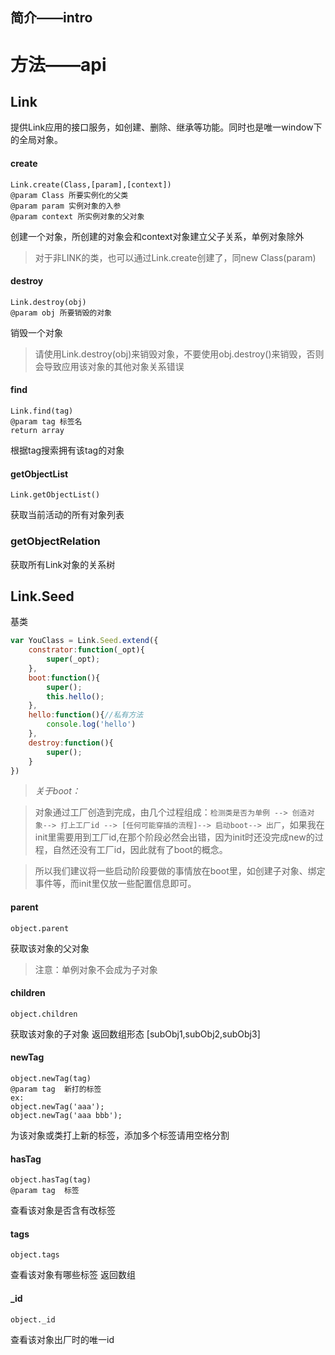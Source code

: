

## 简介——intro

# 方法——api 

## Link
提供Link应用的接口服务，如创建、删除、继承等功能。同时也是唯一window下的全局对象。

#### create
```
Link.create(Class,[param],[context])
@param Class 所要实例化的父类
@param param 实例对象的入参
@param context 所实例对象的父对象
```
创建一个对象，所创建的对象会和context对象建立父子关系，单例对象除外

> 对于非LINK的类，也可以通过Link.create创建了，同new Class(param)


#### destroy
```
Link.destroy(obj)
@param obj 所要销毁的对象
```
销毁一个对象

> 请使用Link.destroy(obj)来销毁对象，不要使用obj.destroy()来销毁，否则会导致应用该对象的其他对象关系错误


#### find
```
Link.find(tag)
@param tag 标签名
return array
```
根据tag搜索拥有该tag的对象


#### getObjectList
```
Link.getObjectList()
```
获取当前活动的所有对象列表

### getObjectRelation

获取所有Link对象的关系树

## Link.Seed
基类

```javascript
var YouClass = Link.Seed.extend({
    constrator:function(_opt){
        super(_opt);
    },
    boot:function(){
        super();
        this.hello();
    },
    hello:function(){//私有方法
        console.log('hello')
    },
    destroy:function(){
        super();
    }
})
```
> *关于boot：*

> 对象通过工厂创造到完成，由几个过程组成：`检测类是否为单例 --> 创造对象--> 打上工厂id --> [任何可能穿插的流程]--> 启动boot--> 出厂`，如果我在init里需要用到工厂id,在那个阶段必然会出错，因为init时还没完成new的过程，自然还没有工厂id，因此就有了boot的概念。

> 所以我们建议将一些启动阶段要做的事情放在boot里，如创建子对象、绑定事件等，而init里仅放一些配置信息即可。


#### parent
```
object.parent
```
获取该对象的父对象
> 注意：单例对象不会成为子对象

#### children
```
object.children
```
获取该对象的子对象 返回数组形态
[subObj1,subObj2,subObj3]


#### newTag
```
object.newTag(tag)
@param tag  新打的标签
ex:
object.newTag('aaa');
object.newTag('aaa bbb');
```
为该对象或类打上新的标签，添加多个标签请用空格分割

#### hasTag
```
object.hasTag(tag)
@param tag  标签
```
查看该对象是否含有改标签

#### tags
```
object.tags
```
查看该对象有哪些标签 返回数组

#### _id
```
object._id
```
查看该对象出厂时的唯一id
